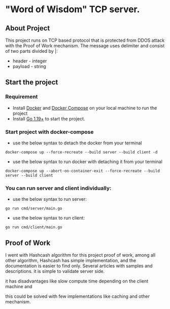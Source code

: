 # "Word of Wisdom" TCP server.

## About Project
This project runs on TCP based protocol that is protected from DDOS attack with the Proof of Work mechanism. The message uses delimiter and consist of two parts divided by |:
+ header -  integer
+ payload - string

## Start the project
### Requirement
+ Install [Docker](https://docs.docker.com/engine/install/) and [Docker Compose](https://docs.docker.com/compose/install/linux/) on your local machine to run the project
+  Install [Go 1.19+](https://go.dev/dl/) to start the project.

### Start project with docker-compose
+ use the below syntax to detach the docker from your terminal

```
docker-compose up --force-recreate --build server --build client -d
```

+ use the below syntax to run docker with detaching it from your terminal

```
docker-compose up --abort-on-container-exit --force-recreate --build server --build client
```

### You can run server and client individually:
+ use the below syntax to run server:
```
go run cmd/server/main.go
```
+ use the below syntax to run client:
```
go run cmd/client/main.go
```

## Proof of Work
I went with Hashcash algorithm for this project proof of work, among all other algorithm, Hashcash has simple implementation, and the documentation is easier to find only. Several articles with samples and descriptions. it is simple to validate server side.

it has disadvantages like slow compute time depending on the client machine and 

this could be solved with few implementations like caching and other mechanism.
